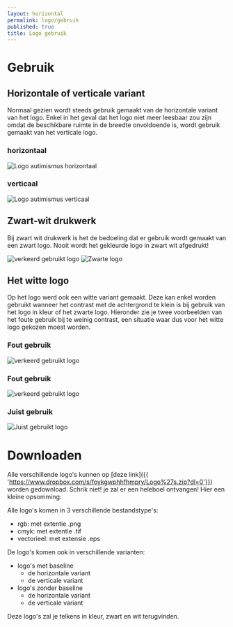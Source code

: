 ```yaml
---
layout: horizontal
permalink: logo/gebruik
published: true
title: Logo gebruik
---
```


# Gebruik

## Horizontale of verticale variant
Normaal gezien wordt steeds gebruik gemaakt van de horizontale variant van het logo. Enkel in het geval dat het logo niet meer leesbaar zou zijn omdat de beschikbare ruimte in de breedte onvoldoende is, wordt gebruik gemaakt van het verticale logo.

<h3>horizontaal</h3>
<img src="{{site.url}}/1718-3CMO-BaP-marigiel/assets/images/Logo/Logo-hor.png" alt="Logo autimismus horizontaal">


<h3>verticaal</h3>
<img src="{{site.url}}/1718-3CMO-BaP-marigiel/assets/images/Logo/Logo.png" alt="Logo autimismus verticaal">

## Zwart-wit drukwerk
Bij zwart wit drukwerk is het de bedoeling dat er gebruik wordt gemaakt van een zwart logo. Nooit wordt het gekleurde logo in zwart wit afgedrukt!

<img src="../assets/images/Logo/zwartwit.png" alt="verkeerd gebruikt logo">

<img src="../assets/images/Logo/logozwart.png" alt="Zwarte logo">


## Het witte logo
Op het logo werd ook een witte variant gemaakt. Deze kan enkel worden gebruikt wanneer het contrast met de achtergrond te klein is bij gebruik van het logo in kleur of het zwarte logo. Hieronder zie je twee voorbeelden van het foute gebruik bij te weinig contrast, een situatie waar dus voor het witte logo gekozen moest worden.

<h3>Fout gebruik</h3>
<img src="../assets/images/Logo/logo-fout-contrast.png" alt="verkeerd gebruikt logo" class="w-50">

<h3>Fout gebruik</h3>
<img src="../assets/images/Logo/logo-fout-contrast2.png" alt="verkeerd gebruikt logo" class="w-50">

<h3>Juist gebruik</h3>
<img src="../assets/images/Logo/logo-juist-contrast.png" alt="Juist gebruikt logo" class="w-50">




# Downloaden
Alle verschillende logo's kunnen op [deze link]({{ 'https://www.dropbox.com/s/foykgwphhfhmpry/Logo%27s.zip?dl=0'}}) worden gedownload. Schrik niet! je zal er een heleboel ontvangen!
Hier een kleine opsomming:

Alle logo's komen in 3 verschillende bestandstype's:
- rgb: met extentie .png
- cmyk: met extentie .tif
- vectorieel: met extensie .eps


De logo's komen ook in verschillende varianten:
- logo's met baseline
    - de horizontale variant 
    - de verticale variant
- logo's zonder baseline
    - de horizontale variant 
    - de verticale variant

Deze logo's zal je telkens in kleur, zwart en wit terugvinden.
